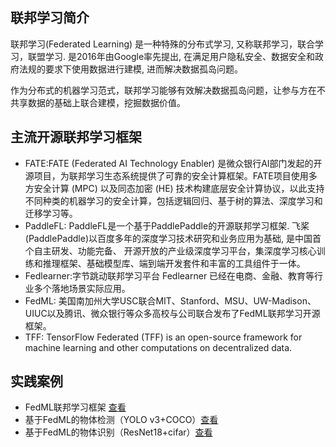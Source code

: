 ## 联邦学习简介
联邦学习(Federated  Learning) 是一种特殊的分布式学习, 又称联邦学习，联合学习，联盟学习. 是2016年由Google率先提出, 在满足用户隐私安全、数据安全和政府法规的要求下使用数据进行建模, 进而解决数据孤岛问题。

作为分布式的机器学习范式，联邦学习能够有效解决数据孤岛问题，让参与方在不共享数据的基础上联合建模，挖掘数据价值。

## 主流开源联邦学习框架
- FATE:FATE (Federated AI Technology Enabler) 是微众银行AI部门发起的开源项目，为联邦学习生态系统提供了可靠的安全计算框架。FATE项目使用多方安全计算 (MPC) 以及同态加密 (HE) 技术构建底层安全计算协议，以此支持不同种类的机器学习的安全计算，包括逻辑回归、基于树的算法、深度学习和迁移学习等。
- PaddleFL: PaddleFL是一个基于PaddlePaddle的开源联邦学习框架. 飞桨(PaddlePaddle)以百度多年的深度学习技术研究和业务应用为基础, 是中国首个自主研发、功能完备、 开源开放的产业级深度学习平台，集深度学习核心训练和推理框架、基础模型库、端到端开发套件和丰富的工具组件于一体。
- Fedlearner:字节跳动联邦学习平台 Fedlearner 已经在电商、金融、教育等行业多个落地场景实际应用。
- FedML: 美国南加州大学USC联合MIT、Stanford、MSU、UW-Madison、UIUC以及腾讯、微众银行等众多高校与公司联合发布了FedML联邦学习开源框架。
- TFF: TensorFlow Federated (TFF) is an open-source framework for machine learning and other computations on decentralized data.


## 实践案例
- FedML联邦学习框架  [查看](doc/FedML.md)
- 基于FedML的物体检测（YOLO v3+COCO）[查看](doc/FedML_YOLOv3.md)
- 基于FedML的物体识别（ResNet18+cifar）[查看](doc/FedML_ResNet18.md)

